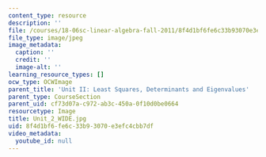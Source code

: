 ```yaml
---
content_type: resource
description: ''
file: /courses/18-06sc-linear-algebra-fall-2011/8f4d1bf6fe6c33b93070e3efc4cbb7df_Unit_2_WIDE.jpg
file_type: image/jpeg
image_metadata:
  caption: ''
  credit: ''
  image-alt: ''
learning_resource_types: []
ocw_type: OCWImage
parent_title: 'Unit II: Least Squares, Determinants and Eigenvalues'
parent_type: CourseSection
parent_uid: cf73d07a-c972-ab3c-450a-0f10d0be0664
resourcetype: Image
title: Unit_2_WIDE.jpg
uid: 8f4d1bf6-fe6c-33b9-3070-e3efc4cbb7df
video_metadata:
  youtube_id: null
---
```

